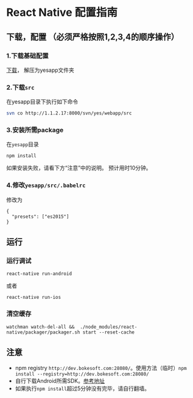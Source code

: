 # React Native 配置指南

## 下载，配置 （必须严格按照1,2,3,4的顺序操作）

### 1.下载基础配置

[下载](https://github.com/zhouzhongyuan/yesapp/archive/master.zip)，
解压为yesapp文件夹

### 2.下载`src`

在yesapp目录下执行如下命令
```bash
svn co http://1.1.2.17:8000/svn/yes/webapp/src
```


### 3.安装所需package
在`yesapp`目录
```
npm install
```
如果安装失败，请看下方“注意”中的说明。
预计用时10分钟。

### 4.修改`yesapp/src/.babelrc`

修改为
```
{
  "presets": ["es2015"]
}
```

## 运行
### 运行调试
```
react-native run-android
```
或者
```
react-native run-ios
```
### 清空缓存
```
watchman watch-del-all &&  ./node_modules/react-native/packager/packager.sh start --reset-cache

```

## 注意
- npm registry `http://dev.bokesoft.com:28080/`。使用方法（临时）`npm install --registry=http://dev.bokesoft.com:28080/`
- 自行下载Android所需SDK。[参考地址](http://www.android-studio.org/)
- 如果执行`npm install`超过5分钟没有完毕，请自行翻墙。